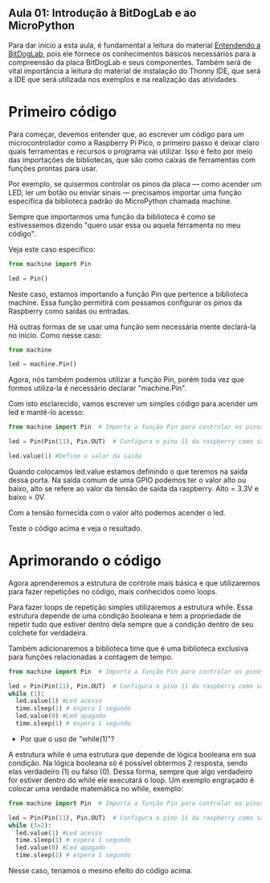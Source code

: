 ## Aula 01: Introdução à BitDogLab e ao MicroPython

Para dar início a esta aula, é fundamental a leitura do material [Entendendo a BitDogLab](https://github.com/JoaoRemondi/BitDogLab_Teaching/blob/main/Material%20de%20apoio/Entendendo%20a%20BitdogLab.md), pois ele fornece os conhecimentos básicos necessários para a compreensão da placa BitDogLab e seus componentes. Também será de vital importância a leitura do material de instalação do Thonny IDE, que será a IDE que será utilizada nos exemplos e na realização das atividades.

# Primeiro código

Para começar, devemos entender que, ao escrever um código para um microcontrolador como a Raspberry Pi Pico, o primeiro passo é deixar claro quais ferramentas e recursos o programa vai utilizar. Isso é feito por meio das importações de bibliotecas, que são como caixas de ferramentas com funções prontas para usar.

Por exemplo, se quisermos controlar os pinos da placa — como acender um LED, ler um botão ou enviar sinais — precisamos importar uma função específica da biblioteca padrão do MicroPython chamada machine.

Sempre que importarmos uma função da biblioteca é como se estivessemos dizendo "quero usar essa ou aquela ferramenta no meu código".

Veja este caso específico:

```python
from machine import Pin

led = Pin()
```

Neste caso, estamos importando a função Pin que pertence a biblioteca machine. Essa função permitirá com possamos configurar os pinos da Raspberry como saídas ou entradas.

Há outras formas de se usar uma função sem necessária mente declará-la no início. Como nesse caso:
```python
from machine

led = machine.Pin()
```

Agora, nós também podemos utilizar a função Pin, porém toda vez que formos utiliza-la é necessário declarar "machine.Pin".

Com isto esclarecido, vamos escrever um simples código para acender um led e mantê-lo acesso:

```python
from machine import Pin  # Importa a função Pin para controlar os pinos da placa

led = Pin(Pin(11), Pin.OUT)  # Configura o pino 11 da raspberry como saída (led rgb)

led.value(1) #Define o valor da saída
```

Quando colocamos led.value estamos definindo o que teremos na saída dessa porta. Na saída comum de uma GPIO podemos ter o valor alto ou baixo, alto se refere ao valor da tensão de saída da raspberry. Alto = 3.3V e baixo = 0V. 

Com a tensão fornecida com o valor alto podemos acender o led.

Teste o código acima e veja o resultado.

# Aprimorando o código

Agora aprenderemos a estrutura de controle mais básica e que utilizaremos para fazer repetições no código, mais conhecidos como loops.

Para fazer loops de repetição simples utilizaremos a estrutura while. Essa estrutura depende de uma condição booleana e tem a propriedade de repetir tudo que estiver dentro dela sempre que a condição dentro de seu colchete for verdadeira.


Também adicionaremos a biblioteca time que é uma biblioteca exclusiva para funções relacionadas a contagem de tempo.

```python
from machine import Pin  # Importa a função Pin para controlar os pinos da placa

led = Pin(Pin(11), Pin.OUT)  # Configura o pino 11 da raspberry como saída (led rgb)
while (1):
  led.value(1) #Led acesso
  time.sleep(1) # espera 1 segundo
  led.value(0) #Led apagado
  time.sleep(1) # espera 1 segundo
```

- Por que o uso de "while(1)"?

A estrutura while é uma estrutura que depende de lógica booleana em sua condição. Na lógica booleana só é possível obtermos 2 resposta, sendo elas verdadeiro (1) ou falso (0). Dessa forma, sempre que algo verdadeiro for estiver dentro do while ele executará o loop. Um exemplo engraçado é colocar uma verdade matemática no while, exemplo:

```python
from machine import Pin  # Importa a função Pin para controlar os pinos da placa

led = Pin(Pin(11), Pin.OUT)  # Configura o pino 11 da raspberry como saída (led rgb)
while (5>2):
  led.value(1) #Led acesso
  time.sleep(1) # espera 1 segundo
  led.value(0) #Led apagado
  time.sleep(1) # espera 1 segundo
```

Nesse caso, teriamos o mesmo efeito do código acima.
